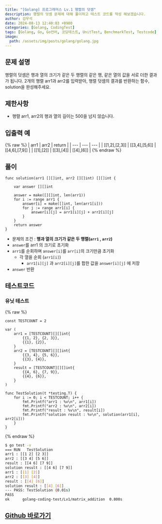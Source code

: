 ```yaml
---
title: "[Golang] 프로그래머스 Lv.1 행렬의 덧셈"
description: 행렬의 덧셈 문제에 대해 풀이하고 테스트 코드를 작성 해보겠습니다.
author: 김우석
date: 2024-08-13 12:40:03 +0900
categories: [Golang, CodingTest]
tags: [Golang, Go, Go언어, 코딩테스트, UnitTest, BenchmarkTest, Testcode]
image:
  path: /assets/img/posts/golang/golang.jpg
---
```


## 문제 설명
행렬의 덧셈은 행과 열의 크기가 같은 두 행렬의 같은 행, 같은 열의 값을 서로 더한 결과가 됩니다. 2개의 행렬 arr1과 arr2를 입력받아, 행렬 덧셈의 결과를 반환하는 함수, solution을 완성해주세요.


## 제한사항
- 행렬 arr1, arr2의 행과 열의 길이는 500을 넘지 않습니다.


## 입출력 예
{% raw %}
| arr1 | arr2 | return |
| --- | --- | --- |
| \[\[1,2\],\[2,3\]\] | \[\[3,4\],\[5,6\]\] | \[\[4,6\],\[7,9\]\] |
| \[\[1\],\[2\]\] | \[\[3\],\[4\]\] | \[\[4\],\[6\]\] |
{% endraw %}


## 풀이 
```golang
func solution(arr1 [][]int, arr2 [][]int) [][]int {

	var answer [][]int

	answer = make([][]int, len(arr1))
	for i := range arr1 {
		answer[i] = make([]int, len(arr1[i]))
		for j := range arr1[i] {
			answer[i][j] = arr1[i][j] + arr2[i][j]
		}
	}
	return answer
}
```

-  문제의 조건 : **행과 열의 크기가 같은 두 행렬(`arr1` , `arr2`)**
- `answer`를 arr1 의 크기로 초기화
- `arr1`를 순회하며 `answer[i]`를 `arr[i]`의 크기만큼 초기화
	- 각 열을 순회 (`arr1[i]`)
		- `arr1[i][j]` 과 `arr2[i][j]`를 합한 값을 `answer[i][j]` 에 저장
- `answer` 반환


## 테스트코드
### 유닛 테스트
{% raw %}
```golang
const TESTCOUNT = 2

var (
	arr1 = [TESTCOUNT][][]int{
		{{1, 2}, {2, 3}},
		{{1}, {2}},
	}
	arr2 = [TESTCOUNT][][]int{
		{{3, 4}, {5, 6}},
		{{3}, {4}},
	}
	result = [TESTCOUNT][][]int{
		{{4, 6}, {7, 9}},
		{{4}, {6}},
	}
)

func TestSolution(t *testing.T) {
	for i := 0; i < TESTCOUNT; i++ {
		fmt.Printf("arr1 : %v\n", arr1[i])
		fmt.Printf("arr2 : %v\n", arr2[i])
		fmt.Printf("result : %v\n", result[i])
		fmt.Printf("solution result : %v\n", solution(arr1[i], arr2[i]))
	}
}
```
{% endraw %}

```bash
$ go test -v
=== RUN   TestSolution
arr1 : [[1 2] [2 3]]
arr2 : [[3 4] [5 6]]
result : [[4 6] [7 9]]
solution result : [[4 6] [7 9]]
arr1 : [[1] [2]]
arr2 : [[3] [4]]
result : [[4] [6]]
solution result : [[4] [6]]
--- PASS: TestSolution (0.01s)
PASS
ok      golang-coding-test/Lv1/matrix_addition  0.800s
```

## [Github 바로가기](https://github.com/kr-goos/golang-coding-test/tree/master/programmers/Lv1/matrix_addition)